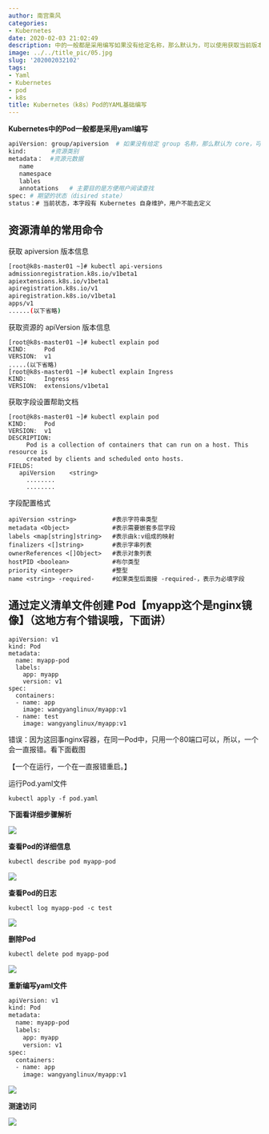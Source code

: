```yaml
---
author: 南宫乘风
categories:
- Kubernetes
date: 2020-02-03 21:02:49
description: 中的一般都是采用编写如果没有给定名称，那么默认为，可以使用获取当前版本上所有的版本信息每个版本可能不同资源类别：资源元数据主要目的是方便用户阅读查找期望的状态：当前状态，本字段有自身维护，用户不能去定。。。。。。。
image: ../../title_pic/05.jpg
slug: '202002032102'
tags:
- Yaml
- Kubernetes
- pod
- k8s
title: Kubernetes（k8s）Pod的YAML基础编写
---
```


<!--more-->

**Kubernetes中的Pod一般都是采用yaml编写**

```bash
apiVersion: group/apiversion  # 如果没有给定 group 名称，那么默认为 core，可以使用 kubectl api-versions # 获取当前 k8s 版本上所有的 apiVersion 版本信息( 每个版本可能不同 )
kind:       #资源类别
metadata：  #资源元数据
   name
   namespace
   lables
   annotations   # 主要目的是方便用户阅读查找
spec: # 期望的状态（disired state）
status：# 当前状态，本字段有 Kubernetes 自身维护，用户不能去定义
```

## 资源清单的常用命令

获取 apiversion 版本信息

```bash
[root@k8s-master01 ~]# kubectl api-versions 
admissionregistration.k8s.io/v1beta1
apiextensions.k8s.io/v1beta1
apiregistration.k8s.io/v1
apiregistration.k8s.io/v1beta1
apps/v1
......(以下省略)
```

获取资源的 apiVersion 版本信息

```
[root@k8s-master01 ~]# kubectl explain pod
KIND:     Pod
VERSION:  v1
.....(以下省略)
[root@k8s-master01 ~]# kubectl explain Ingress
KIND:     Ingress
VERSION:  extensions/v1beta1
```

获取字段设置帮助文档 

```
[root@k8s-master01 ~]# kubectl explain pod
KIND:     Pod
VERSION:  v1
DESCRIPTION:
     Pod is a collection of containers that can run on a host. This resource is
     created by clients and scheduled onto hosts.
FIELDS:
   apiVersion    <string>
     ........
     ........
```

字段配置格式

```
apiVersion <string>          #表示字符串类型
metadata <Object>            #表示需要嵌套多层字段
labels <map[string]string>   #表示由k:v组成的映射
finalizers <[]string>        #表示字串列表
ownerReferences <[]Object>   #表示对象列表
hostPID <boolean>            #布尔类型
priority <integer>           #整型
name <string> -required-     #如果类型后面接 -required-，表示为必填字段
```

## 通过定义清单文件创建 Pod【myapp这个是nginx镜像】（这地方有个错误哦，下面讲）

```
apiVersion: v1
kind: Pod
metadata:
  name: myapp-pod
  labels:
    app: myapp
    version: v1
spec:
  containers:
  - name: app
    image: wangyanglinux/myapp:v1
  - name: test
    image: wangyanglinux/myapp:v1
```

错误：因为这回事nginx容器，在同一Pod中，只用一个80端口可以，所以，一个会一直报错。看下面截图

【一个在运行，一个在一直报错重启。】

运行Pod.yaml文件

```
kubectl apply -f pod.yaml 
```

**下面看详细步骤解析**

![](../../image/2020020320455893.png)

**查看Pod的详细信息**

```bash
kubectl describe pod myapp-pod
```

![](../../image/20200203205310698.png)

**查看Pod的日志**

```
kubectl log myapp-pod -c test
```

![](../../image/2020020320554467.png)

**删除Pod**

```bash
kubectl delete pod myapp-pod
```

![](../../image/20200203205912850.png)

**重新编写yaml文件**

```bash
apiVersion: v1
kind: Pod
metadata:
  name: myapp-pod
  labels:
    app: myapp
    version: v1
spec:
  containers:
  - name: app
    image: wangyanglinux/myapp:v1
```

![](../../image/20200203210019600.png)

**测速访问**

![](../../image/20200203210211351.png)